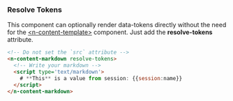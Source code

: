 
### Resolve Tokens

This component can optionally render data-tokens directly without the need for the [\<n-content-template\>](/components/n-content-template) component. Just add the **resolve-tokens** attribute.

```html
<!-- Do not set the `src` attribute -->
<n-content-markdown resolve-tokens>
  <!-- Write your markdown -->
  <script type='text/markdown'>
    # **This** is a value from session: {{session:name}}
  </script>
</n-content-markdown>
```